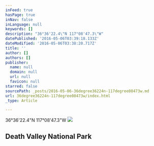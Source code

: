 ```yaml
---
inFeed: true
hasPage: true
inNav: false
inLanguage: null
keywords: []
description: "36°36'22.4\"N 117°08'47.3\"W"
datePublished: '2016-05-06T03:39:18.133Z'
dateModified: '2016-05-06T03:38:20.717Z'
title: ''
author: []
authors: []
publisher:
  name: null
  domain: null
  url: null
  favicon: null
starred: false
sourcePath: _posts/2016-05-06-36degree36224n-117degree08473w.md
url: 36degree36224n-117degree08473w/index.html
_type: Article

---
```

36°36'22.4"N 117°08'47.3"W
![](https://the-grid-user-content.s3-us-west-2.amazonaws.com/0700d4b3-0cab-48e6-a81d-7972e3737064.jpg)

## Death Valley National Park